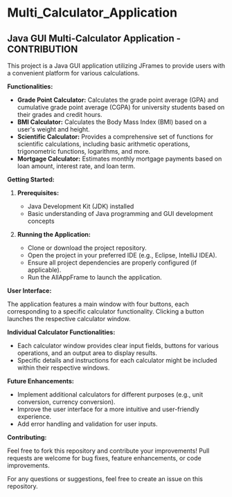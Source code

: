 # Multi_Calculator_Application

## Java GUI Multi-Calculator Application - CONTRIBUTION

This project is a Java GUI application utilizing JFrames to provide users with a convenient platform for various calculations.

**Functionalities:**

* **Grade Point Calculator:** Calculates the grade point average (GPA) and cumulative grade point average (CGPA) for university students based on their grades and credit hours.
* **BMI Calculator:** Calculates the Body Mass Index (BMI) based on a user's weight and height.
* **Scientific Calculator:** Provides a comprehensive set of functions for scientific calculations, including basic arithmetic operations, trigonometric functions, logarithms, and more.
* **Mortgage Calculator:** Estimates monthly mortgage payments based on loan amount, interest rate, and loan term.

**Getting Started:**

1. **Prerequisites:**
    * Java Development Kit (JDK) installed
    * Basic understanding of Java programming and GUI development concepts

2. **Running the Application:**
    * Clone or download the project repository.
    * Open the project in your preferred IDE (e.g., Eclipse, IntelliJ IDEA).
    * Ensure all project dependencies are properly configured (if applicable).
    * Run the AllAppFrame to launch the application.

**User Interface:**

The application features a main window with four buttons, each corresponding to a specific calculator functionality. Clicking a button launches the respective calculator window.

**Individual Calculator Functionalities:**

* Each calculator window provides clear input fields, buttons for various operations, and an output area to display results.
* Specific details and instructions for each calculator might be included within their respective windows.

**Future Enhancements:**

* Implement additional calculators for different purposes (e.g., unit conversion, currency conversion).
* Improve the user interface for a more intuitive and user-friendly experience.
* Add error handling and validation for user inputs.

**Contributing:**

Feel free to fork this repository and contribute your improvements!  Pull requests are welcome for bug fixes, feature enhancements, or code improvements.


For any questions or suggestions, feel free to create an issue on this repository.

